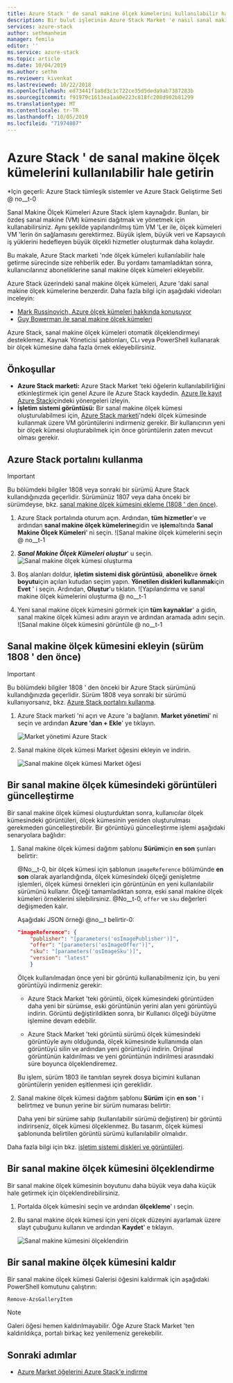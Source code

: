 ```yaml
---
title: Azure Stack ' de sanal makine ölçek kümelerini kullanılabilir hale getirin | Microsoft Docs
description: Bir bulut işlecinin Azure Stack Market 'e nasıl sanal makine ölçek kümeleri ekleyebileceğinizi öğrenin.
services: azure-stack
author: sethmanheim
manager: femila
editor: ''
ms.service: azure-stack
ms.topic: article
ms.date: 10/04/2019
ms.author: sethm
ms.reviewer: kivenkat
ms.lastreviewed: 10/22/2018
ms.openlocfilehash: ed73441f1a8d3c1c722ce35d5deda9ab7387283b
ms.sourcegitcommit: f91979c1613ea1aa0e223c818fc208d902b81299
ms.translationtype: MT
ms.contentlocale: tr-TR
ms.lasthandoff: 10/05/2019
ms.locfileid: "71974087"
---
```

# <a name="make-virtual-machine-scale-sets-available-in-azure-stack"></a>Azure Stack ' de sanal makine ölçek kümelerini kullanılabilir hale getirin

*Için geçerli: Azure Stack tümleşik sistemler ve Azure Stack Geliştirme Seti @ no__t-0
  
Sanal Makine Ölçek Kümeleri Azure Stack işlem kaynağıdır. Bunları, bir özdeş sanal makine (VM) kümesini dağıtmak ve yönetmek için kullanabilirsiniz. Aynı şekilde yapılandırılmış tüm VM 'Ler ile, ölçek kümeleri VM 'lerin ön sağlamasını gerektirmez. Büyük işlem, büyük veri ve Kapsayıcılı iş yüklerini hedefleyen büyük ölçekli hizmetler oluşturmak daha kolaydır.

Bu makale, Azure Stack marketi 'nde ölçek kümeleri kullanılabilir hale getirme sürecinde size rehberlik eder. Bu yordamı tamamladıktan sonra, kullanıcılarınız aboneliklerine sanal makine ölçek kümeleri ekleyebilir.

Azure Stack üzerindeki sanal makine ölçek kümeleri, Azure 'daki sanal makine ölçek kümelerine benzerdir. Daha fazla bilgi için aşağıdaki videoları inceleyin:

* [Mark Russinovich, Azure ölçek kümeleri hakkında konuşuyor](https://channel9.msdn.com/Blogs/Regular-IT-Guy/Mark-Russinovich-Talks-Azure-Scale-Sets/)
* [Guy Bowerman ile sanal makine ölçek kümeleri](https://channel9.msdn.com/Shows/Cloud+Cover/Episode-191-Virtual-Machine-Scale-Sets-with-Guy-Bowerman)

Azure Stack, sanal makine ölçek kümeleri otomatik ölçeklendirmeyi desteklemez. Kaynak Yöneticisi şablonları, CLı veya PowerShell kullanarak bir ölçek kümesine daha fazla örnek ekleyebilirsiniz.

## <a name="prerequisites"></a>Önkoşullar

* **Azure Stack marketi:** Azure Stack Market 'teki öğelerin kullanılabilirliğini etkinleştirmek için genel Azure ile Azure Stack kaydedin. [Azure Ile kayıt Azure Stack](azure-stack-registration.md)içindeki yönergeleri izleyin.
* **İşletim sistemi görüntüsü:** Bir sanal makine ölçek kümesi oluşturulabilmesi için, [Azure Stack marketi](azure-stack-download-azure-marketplace-item.md)'ndeki ölçek kümesinde kullanmak üzere VM görüntülerini indirmeniz gerekir. Bir kullanıcının yeni bir ölçek kümesi oluşturabilmek için önce görüntülerin zaten mevcut olması gerekir.

## <a name="use-the-azure-stack-portal"></a>Azure Stack portalını kullanma

>[!IMPORTANT]  
> Bu bölümdeki bilgiler 1808 veya sonraki bir sürümü Azure Stack kullandığınızda geçerlidir. Sürümünüz 1807 veya daha önceki bir sürümdeyse, bkz. [sanal makine ölçek kümesini ekleme (1808 ' den önce)](#add-the-virtual-machine-scale-set-prior-to-version-1808).

1. Azure Stack portalında oturum açın. Ardından, **tüm hizmetler**'e ve ardından **sanal makine ölçek kümelerine**gidin ve **işlem**altında **Sanal Makine Ölçek Kümeleri**' ni seçin.
   ![Sanal makine ölçek kümelerini seçin @ no__t-1

2. ***Sanal Makine Ölçek Kümeleri oluştur***' u seçin.
   ![Sanal makine ölçek kümesi oluşturma](media/azure-stack-compute-add-scalesets/create-scale-set.png)

3. Boş alanları doldur, **işletim sistemi disk görüntüsü**, **abonelik**ve **örnek boyutu**için açılan kutudan seçim yapın. **Yönetilen diskleri kullanmak**için **Evet** ' i seçin. Ardından, **Oluştur**'u tıklatın.
    ![Yapılandırma ve sanal makine ölçek kümelerini oluşturma @ no__t-1

4. Yeni sanal makine ölçek kümesini görmek için **tüm kaynaklar**' a gidin, sanal makine ölçek kümesi adını arayın ve ardından aramada adını seçin.
   ![Sanal makine ölçek kümesini görüntüle @ no__t-1

## <a name="add-the-virtual-machine-scale-set-prior-to-version-1808"></a>Sanal makine ölçek kümesini ekleyin (sürüm 1808 ' den önce)

>[!IMPORTANT]  
> Bu bölümdeki bilgiler 1808 ' den önceki bir Azure Stack sürümünü kullandığınızda geçerlidir. Sürüm 1808 veya sonraki bir sürümü kullanıyorsanız, bkz. [Azure Stack portalını kullanma](#use-the-azure-stack-portal).

1. Azure Stack marketi 'ni açın ve Azure 'a bağlanın. **Market yönetimi**' ni seçin ve ardından **Azure 'dan + Ekle**' ye tıklayın.

    ![Market yönetimi Azure Stack](media/azure-stack-compute-add-scalesets/image01.png)

2. Sanal makine ölçek kümesi Market öğesini ekleyin ve indirin.

    ![Sanal makine ölçek kümesi Market öğesi](media/azure-stack-compute-add-scalesets/image02.png)

## <a name="update-images-in-a-virtual-machine-scale-set"></a>Bir sanal makine ölçek kümesindeki görüntüleri güncelleştirme

Bir sanal makine ölçek kümesi oluşturduktan sonra, kullanıcılar ölçek kümesindeki görüntüleri, ölçek kümesinin yeniden oluşturulması gerekmeden güncelleştirebilir. Bir görüntüyü güncelleştirme işlemi aşağıdaki senaryolara bağlıdır:

1. Sanal makine ölçek kümesi dağıtım şablonu **Sürüm**için **en son** şunları belirtir:  

   @No__t-0, bir ölçek kümesi için şablonun `imageReference` bölümünde **en son** olarak ayarlandığında, ölçek kümesindeki ölçeği genişletme işlemleri, ölçek kümesi örnekleri için görüntünün en yeni kullanılabilir sürümünü kullanır. Ölçeği tamamladıktan sonra, eski sanal makine ölçek kümeleri örneklerini silebilirsiniz. @No__t-0, `offer` ve `sku` değerleri değişmeden kalır.

   Aşağıdaki JSON örneği @no__t belirtir-0:  

    ```json  
    "imageReference": {
        "publisher": "[parameters('osImagePublisher')]",
        "offer": "[parameters('osImageOffer')]",
        "sku": "[parameters('osImageSku')]",
        "version": "latest"
        }
    ```

   Ölçek kullanılmadan önce yeni bir görüntü kullanabilmeniz için, bu yeni görüntüyü indirmeniz gerekir:  

   * Azure Stack Market 'teki görüntü, ölçek kümesindeki görüntüden daha yeni bir sürümse, eski görüntünün yerini alan yeni görüntüyü indirin. Görüntü değiştirildikten sonra, bir Kullanıcı ölçeği büyütme işlemine devam edebilir.

   * Azure Stack Market 'teki görüntü sürümü ölçek kümesindeki görüntüyle aynı olduğunda, ölçek kümesinde kullanımda olan görüntüyü silin ve ardından yeni görüntüyü indirin. Orijinal görüntünün kaldırılması ve yeni görüntünün indirilmesi arasındaki süre boyunca ölçeklendiremez.

   Bu işlem, sürüm 1803 ile tanıtılan seyrek dosya biçimini kullanan görüntülerin yeniden eşitlenmesi için gereklidir.

2. Sanal makine ölçek kümesi dağıtım şablonu **Sürüm** için **en son** ' i belirtmez ve bunun yerine bir sürüm numarası belirtir:  

    Daha yeni bir sürüme sahip (kullanılabilir sürümü değiştiren) bir görüntü indirirseniz, ölçek kümesi ölçeklenmez. Bu tasarım, ölçek kümesi şablonunda belirtilen görüntü sürümü kullanılabilir olmalıdır.  

Daha fazla bilgi için bkz. [işletim sistemi diskleri ve görüntüleri](../user/azure-stack-compute-overview.md#operating-system-disks-and-images).  

## <a name="scale-a-virtual-machine-scale-set"></a>Bir sanal makine ölçek kümesini ölçeklendirme

Bir sanal makine ölçek kümesinin boyutunu daha büyük veya daha küçük hale getirmek için ölçeklendirebilirsiniz.

1. Portalda ölçek kümesini seçin ve ardından **ölçekleme**' ı seçin.

2. Bu sanal makine ölçek kümesi için yeni ölçek düzeyini ayarlamak üzere slayt çubuğunu kullanın ve ardından **Kaydet**' e tıklayın.

     ![Sanal makine kümesini ölçeklendirin](media/azure-stack-compute-add-scalesets/scale.png)

## <a name="remove-a-virtual-machine-scale-set"></a>Bir sanal makine ölçek kümesini kaldır

Bir sanal makine ölçek kümesi Galerisi öğesini kaldırmak için aşağıdaki PowerShell komutunu çalıştırın:

```powershell  
Remove-AzsGalleryItem
```

> [!NOTE]
> Galeri öğesi hemen kaldırılmayabilir. Öğe Azure Stack Market 'ten kaldırıldıkça, portalı birkaç kez yenilemeniz gerekebilir.

## <a name="next-steps"></a>Sonraki adımlar

* [Azure Market öğelerini Azure Stack'e indirme](azure-stack-download-azure-marketplace-item.md)
